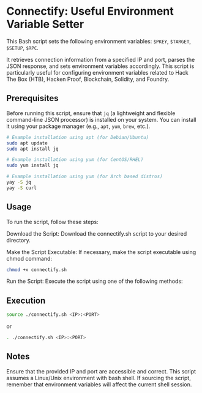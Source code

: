 # Connectify: Useful Environment Variable Setter

This Bash script sets the following environment variables: `$PKEY`, `$TARGET`, `$SETUP`, `$RPC`.

It retrieves connection information from a specified IP and port, parses the JSON response, and sets environment variables accordingly. This script is particularly useful for configuring environment variables related to Hack The Box (HTB), Hacken Proof, Blockchain, Solidity, and Foundry.

## Prerequisites

Before running this script, ensure that `jq` (a lightweight and flexible command-line JSON processor) is installed on your system. You can install it using your package manager (e.g., `apt`, `yum`, `brew`, etc.).

```bash
# Example installation using apt (for Debian/Ubuntu)
sudo apt update
sudo apt install jq
```

```bash
# Example installation using yum (for CentOS/RHEL)
sudo yum install jq
```

```bash
# Example installation using yum (for Arch based distros)
yay -S jq
yay -S curl
```

## Usage
To run the script, follow these steps:

Download the Script: Download the connectify.sh script to your desired directory.

Make the Script Executable: If necessary, make the script executable using chmod command:

```bash
chmod +x connectify.sh
```

Run the Script: Execute the script using one of the following methods:

## Execution

```bash
source ./connectify.sh <IP>:<PORT>
```

or

```bash
. ./connectify.sh <IP>:<PORT>
```

## Notes

Ensure that the provided IP and port are accessible and correct.
This script assumes a Linux/Unix environment with bash shell.
If sourcing the script, remember that environment variables will affect the current shell session.
